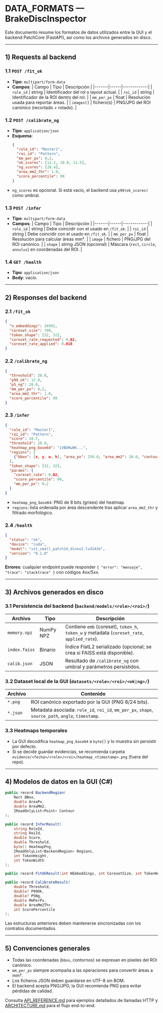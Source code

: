 # DATA_FORMATS — BrakeDiscInspector

Este documento resume los formatos de datos utilizados entre la GUI y el backend PatchCore (FastAPI), así como los archivos generados en disco.

---

## 1) Requests al backend

### 1.1 `POST /fit_ok`

- **Tipo**: `multipart/form-data`
- **Campos**:
  | Campo | Tipo | Descripción |
  |-------|------|-------------|
  | `role_id` | string | Identificador del rol o layout actual. |
  | `roi_id` | string | Identificador de la ROI dentro del rol. |
  | `mm_per_px` | float | Resolución usada para reportar áreas. |
  | `images[]` | fichero(s) | PNG/JPG del ROI canónico (recortado + rotado). |

### 1.2 `POST /calibrate_ng`

- **Tipo**: `application/json`
- **Esquema**:
  ```json
  {
    "role_id": "Master1",
    "roi_id": "Pattern",
    "mm_per_px": 0.2,
    "ok_scores": [12.1, 10.8, 11.5],
    "ng_scores": [28.4],
    "area_mm2_thr": 1.0,
    "score_percentile": 99
  }
  ```
- `ng_scores` es opcional. Si está vacío, el backend usa `p99(ok_scores)` como umbral.

### 1.3 `POST /infer`

- **Tipo**: `multipart/form-data`
- **Campos**:
  | Campo | Tipo | Descripción |
  |-------|------|-------------|
  | `role_id` | string | Debe coincidir con el usado en `/fit_ok`. |
  | `roi_id` | string | Debe coincidir con el usado en `/fit_ok`. |
  | `mm_per_px` | float | Resolución para calcular áreas mm². |
  | `image` | fichero | PNG/JPG del ROI canónico. |
  | `shape` | string JSON (opcional) | Máscara (`rect`, `circle`, `annulus`) en coordenadas del ROI. |

### 1.4 `GET /health`

- **Tipo**: `application/json`
- **Body**: vacío.

---

## 2) Responses del backend

### 2.1 `/fit_ok`
```json
{
  "n_embeddings": 34992,
  "coreset_size": 700,
  "token_shape": [32, 32],
  "coreset_rate_requested": 0.02,
  "coreset_rate_applied": 0.018
}
```

### 2.2 `/calibrate_ng`
```json
{
  "threshold": 20.0,
  "p99_ok": 12.0,
  "p5_ng": 28.0,
  "mm_per_px": 0.2,
  "area_mm2_thr": 1.0,
  "score_percentile": 99
}
```

### 2.3 `/infer`
```json
{
  "role_id": "Master1",
  "roi_id": "Pattern",
  "score": 18.7,
  "threshold": 20.0,
  "heatmap_png_base64": "iVBORw0K...",
  "regions": [
    {"bbox": [x, y, w, h], "area_px": 250.0, "area_mm2": 10.0, "contour": [[x1, y1], ...]}
  ],
  "token_shape": [32, 32],
  "params": {
    "coreset_rate": 0.02,
    "score_percentile": 99,
    "mm_per_px": 0.2
  }
}
```

- `heatmap_png_base64`: PNG de 8 bits (grises) del heatmap.
- `regions`: lista ordenada por área descendente tras aplicar `area_mm2_thr` y filtrado morfológico.

### 2.4 `/health`
```json
{
  "status": "ok",
  "device": "cuda",
  "model": "vit_small_patch14_dinov2.lvd142m",
  "version": "0.1.0"
}
```

**Errores**: cualquier endpoint puede responder `{ "error": "mensaje", "trace": "stacktrace" }` con códigos 4xx/5xx.

---

## 3) Archivos generados en disco

### 3.1 Persistencia del backend (`backend/models/<role>/<roi>/`)

| Archivo | Tipo | Descripción |
|---------|------|-------------|
| `memory.npz` | NumPy NPZ | Contiene `emb` (coreset), `token_h`, `token_w` y metadata (`coreset_rate`, `applied_rate`). |
| `index.faiss` | Binario | Índice FlatL2 serializado (opcional; se crea si FAISS está disponible). |
| `calib.json` | JSON | Resultado de `/calibrate_ng` con umbral y parámetros persistidos. |

### 3.2 Dataset local de la GUI (`datasets/<role>/<roi>/<ok|ng>/`)

| Archivo | Contenido |
|---------|-----------|
| `*.png` | ROI canónico exportado por la GUI (PNG 8/24 bits). |
| `*.json` | Metadata asociada: `role_id`, `roi_id`, `mm_per_px`, `shape`, `source_path`, `angle`, `timestamp`. |

### 3.3 Heatmaps temporales

- La GUI decodifica `heatmap_png_base64` a `byte[]` y lo muestra sin persistir por defecto.
- Si se decide guardar evidencias, se recomienda carpeta `evidence/<fecha>/<role>/<roi>/heatmap_<timestamp>.png` (fuera del repo).

---

## 4) Modelos de datos en la GUI (C#)

```csharp
public record BackendRegion(
    Rect BBox,
    double AreaPx,
    double AreaMm2,
    IReadOnlyList<Point> Contour
);

public record InferResult(
    string RoleId,
    string RoiId,
    double Score,
    double Threshold,
    byte[] HeatmapPng,
    IReadOnlyList<BackendRegion> Regions,
    int TokenHeight,
    int TokenWidth
);

public record FitOkResult(int NEmbeddings, int CoresetSize, int TokenHeight, int TokenWidth);

public record CalibrateResult(
    double Threshold,
    double? P99Ok,
    double? P5Ng,
    double MmPerPx,
    double AreaMm2Thr,
    int ScorePercentile
);
```

Las estructuras anteriores deben mantenerse sincronizadas con los contratos documentados.

---

## 5) Convenciones generales

- Todas las coordenadas (`bbox`, contornos) se expresan en píxeles del ROI canónico.
- `mm_per_px` siempre acompaña a las operaciones para convertir áreas a mm².
- Los ficheros JSON deben guardarse en UTF-8 sin BOM.
- El backend acepta PNG/JPG; la GUI recomienda PNG para evitar pérdidas de calidad.

Consulta [API_REFERENCE.md](API_REFERENCE.md) para ejemplos detallados de llamadas HTTP y [ARCHITECTURE.md](ARCHITECTURE.md) para el flujo end-to-end.
